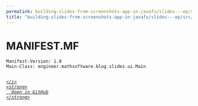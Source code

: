 ```yaml
---
permalink: building-slides-from-screenshots-app-in-javafx/slides---ep/src/main/resources/META-INF/MANIFEST.MF.html
title: "building-slides-from-screenshots-app-in-javafx/slides---ep/src/main/resources/META-INF/MANIFEST.MF"
---
```


# MANIFEST.MF
```
Manifest-Version: 1.0
Main-Class: engineer.mathsoftware.blog.slides.ui.Main


```
<div class="social open-gh-btn my-4">
  <a class="btn btn-github" href="https://github.com/tobiasbriones/test-blog-deploy/tree/main/swe/dev/java/javafx/drawing/productivity/building-slides-from-screenshots-app-in-javafx/slides---ep/src/main/resources/META-INF/MANIFEST.MF" target="_blank">
    <i class="fab fa-github">
      
    </i>
    <strong>
      Open in GitHub
    </strong>
  </a>
</div>